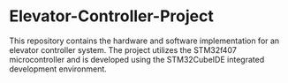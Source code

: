 # Elevator-Controller-Project
This repository contains the hardware and software implementation for an elevator controller system. The project utilizes the STM32f407 microcontroller and is developed using the STM32CubeIDE integrated development environment.
